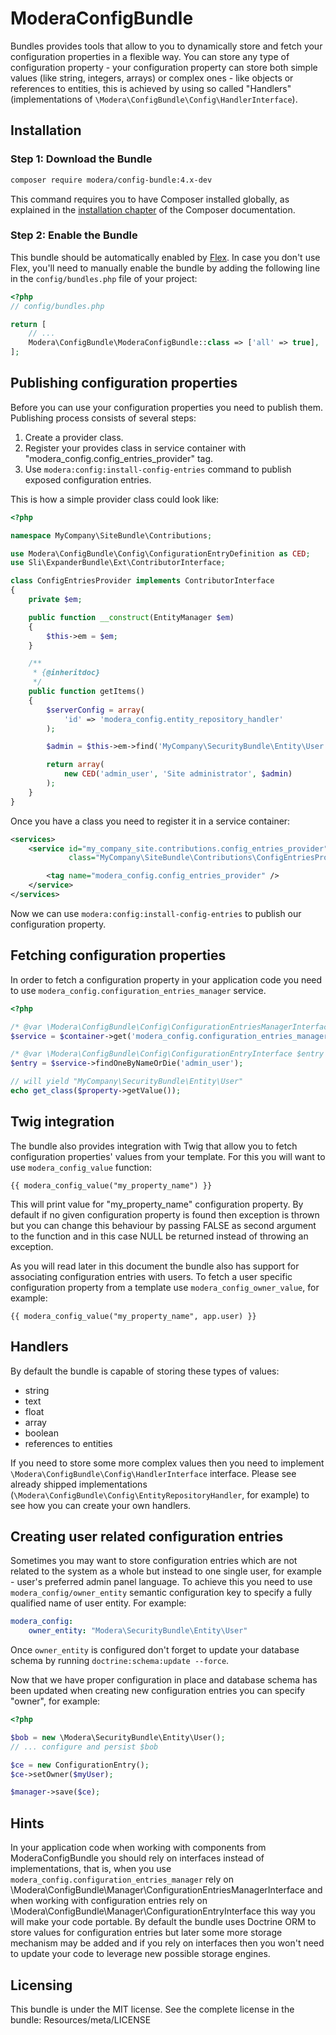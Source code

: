 # ModeraConfigBundle

Bundles provides tools that allow to you to dynamically store and fetch your configuration properties in a flexible way.
You can store any type of configuration property - your configuration property can store both simple values (like string,
integers, arrays) or complex ones - like objects or references to entities, this is achieved by using so called
"Handlers" (implementations of `\Modera\ConfigBundle\Config\HandlerInterface`).

## Installation

### Step 1: Download the Bundle

``` bash
composer require modera/config-bundle:4.x-dev
```

This command requires you to have Composer installed globally, as explained
in the [installation chapter](https://getcomposer.org/doc/00-intro.md) of the Composer documentation.

### Step 2: Enable the Bundle

This bundle should be automatically enabled by [Flex](https://symfony.com/doc/current/setup/flex.html).
In case you don't use Flex, you'll need to manually enable the bundle by
adding the following line in the `config/bundles.php` file of your project:

``` php
<?php
// config/bundles.php

return [
    // ...
    Modera\ConfigBundle\ModeraConfigBundle::class => ['all' => true],
];
```

## Publishing configuration properties

Before you can use your configuration properties you need to publish them. Publishing process consists of several steps:

1. Create a provider class.
2. Register your provides class in service container with "modera_config.config_entries_provider" tag.
3. Use `modera:config:install-config-entries` command to publish exposed configuration entries.

This is how a simple provider class could look like:

``` php
<?php

namespace MyCompany\SiteBundle\Contributions;

use Modera\ConfigBundle\Config\ConfigurationEntryDefinition as CED;
use Sli\ExpanderBundle\Ext\ContributorInterface;

class ConfigEntriesProvider implements ContributorInterface
{
    private $em;

    public function __construct(EntityManager $em)
    {
        $this->em = $em;
    }

    /**
     * {@inheritdoc}
     */
    public function getItems()
    {
        $serverConfig = array(
            'id' => 'modera_config.entity_repository_handler'
        );

        $admin = $this->em->find('MyCompany\SecurityBundle\Entity\User', 1);

        return array(
            new CED('admin_user', 'Site administrator', $admin)
        );
    }
}
```

Once you have a class you need to register it in a service container:

``` xml
<services>
    <service id="my_company_site.contributions.config_entries_provider"
             class="MyCompany\SiteBundle\Contributions\ConfigEntriesProvider">

        <tag name="modera_config.config_entries_provider" />
    </service>
</services>
```

Now we can use `modera:config:install-config-entries` to publish our configuration property.

## Fetching configuration properties

In order to fetch a configuration property in your application code you need to use
`modera_config.configuration_entries_manager` service.

``` php
<?php

/* @var \Modera\ConfigBundle\Config\ConfigurationEntriesManagerInterface $service */
$service = $container->get('modera_config.configuration_entries_manager');

/* @var \Modera\ConfigBundle\Config\ConfigurationEntryInterface $entry */
$entry = $service->findOneByNameOrDie('admin_user');

// will yield "MyCompany\SecurityBundle\Entity\User"
echo get_class($property->getValue());
```

## Twig integration

The bundle also provides integration with Twig that allow you to fetch configuration properties' values from your
template. For this you will want to use `modera_config_value` function:

``` twig
{{ modera_config_value("my_property_name") }}
```

This will print value for "my_property_name" configuration property. By default if no given configuration property
is found then exception is thrown but you can change this behaviour by passing FALSE as second argument to the function
and in this case NULL be returned instead of throwing an exception.

As you will read later in this document the bundle also has support for associating configuration entries with users. To
fetch a user specific configuration property from a template use `modera_config_owner_value`, for example:

``` twig
{{ modera_config_value("my_property_name", app.user) }}
```

## Handlers

By default the bundle is capable of storing these types of values:

* string
* text
* float
* array
* boolean
* references to entities

If you need to store some more complex values then you need to implement `\Modera\ConfigBundle\Config\HandlerInterface`
interface. Please see already shipped implementations (`\Modera\ConfigBundle\Config\EntityRepositoryHandler`,
for example) to see how you can create your own handlers.

## Creating user related configuration entries

Sometimes you may want to store configuration entries which are not related to the system as a whole but instead
to one single user, for example - user's preferred admin panel language. To achieve this you need to use
`modera_config/owner_entity` semantic configuration key to specify a fully qualified name of user entity. For example:

``` yaml
modera_config:
    owner_entity: "Modera\SecurityBundle\Entity\User"
```

Once `owner_entity` is configured don't forget to update your database schema by running `doctrine:schema:update --force`.

Now that we have proper configuration in place and database schema has been updated when creating new configuration
entries you can specify "owner", for example:

``` php
<?php

$bob = new \Modera\SecurityBundle\Entity\User();
// ... configure and persist $bob

$ce = new ConfigurationEntry();
$ce->setOwner($myUser);

$manager->save($ce);
```

## Hints

In your application code when working with components from ModeraConfigBundle you should rely on interfaces instead of
implementations, that is, when you use `modera_config.configuration_entries_manager` rely on
\Modera\ConfigBundle\Manager\ConfigurationEntriesManagerInterface and when working with configuration entries rely on
\Modera\ConfigBundle\Manager\ConfigurationEntryInterface this way you will make your code portable. By default the bundle
uses Doctrine ORM to store values for configuration entries but later some more storage mechanism may be added and if you
rely on interfaces then you won't need to update your code to leverage new possible storage engines.

## Licensing

This bundle is under the MIT license. See the complete license in the bundle:
Resources/meta/LICENSE

